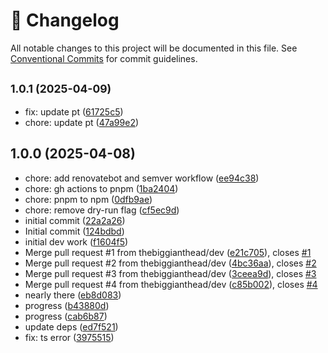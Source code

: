 <!-- markdownlint-disable --><!-- textlint-disable -->

# 📓 Changelog

All notable changes to this project will be documented in this file. See
[Conventional Commits](https://conventionalcommits.org) for commit guidelines.

## <small>1.0.1 (2025-04-09)</small>

- fix: update pt ([61725c5](https://github.com/thebiggianthead/sanity-plugin-oneline-pt/commit/61725c5))
- chore: update pt ([47a99e2](https://github.com/thebiggianthead/sanity-plugin-oneline-pt/commit/47a99e2))

## 1.0.0 (2025-04-08)

- chore: add renovatebot and semver workflow ([ee94c38](https://github.com/thebiggianthead/sanity-plugin-oneline-pt/commit/ee94c38))
- chore: gh actions to pnpm ([1ba2404](https://github.com/thebiggianthead/sanity-plugin-oneline-pt/commit/1ba2404))
- chore: pnpm to npm ([0dfb9ae](https://github.com/thebiggianthead/sanity-plugin-oneline-pt/commit/0dfb9ae))
- chore: remove dry-run flag ([cf5ec9d](https://github.com/thebiggianthead/sanity-plugin-oneline-pt/commit/cf5ec9d))
- initial commit ([22a2a26](https://github.com/thebiggianthead/sanity-plugin-oneline-pt/commit/22a2a26))
- Initial commit ([124bdbd](https://github.com/thebiggianthead/sanity-plugin-oneline-pt/commit/124bdbd))
- initial dev work ([f1604f5](https://github.com/thebiggianthead/sanity-plugin-oneline-pt/commit/f1604f5))
- Merge pull request #1 from thebiggianthead/dev ([e21c705](https://github.com/thebiggianthead/sanity-plugin-oneline-pt/commit/e21c705)), closes [#1](https://github.com/thebiggianthead/sanity-plugin-oneline-pt/issues/1)
- Merge pull request #2 from thebiggianthead/dev ([4bc36aa](https://github.com/thebiggianthead/sanity-plugin-oneline-pt/commit/4bc36aa)), closes [#2](https://github.com/thebiggianthead/sanity-plugin-oneline-pt/issues/2)
- Merge pull request #3 from thebiggianthead/dev ([3ceea9d](https://github.com/thebiggianthead/sanity-plugin-oneline-pt/commit/3ceea9d)), closes [#3](https://github.com/thebiggianthead/sanity-plugin-oneline-pt/issues/3)
- Merge pull request #4 from thebiggianthead/dev ([c85b002](https://github.com/thebiggianthead/sanity-plugin-oneline-pt/commit/c85b002)), closes [#4](https://github.com/thebiggianthead/sanity-plugin-oneline-pt/issues/4)
- nearly there ([eb8d083](https://github.com/thebiggianthead/sanity-plugin-oneline-pt/commit/eb8d083))
- progress ([b43880d](https://github.com/thebiggianthead/sanity-plugin-oneline-pt/commit/b43880d))
- progress ([cab6b87](https://github.com/thebiggianthead/sanity-plugin-oneline-pt/commit/cab6b87))
- update deps ([ed7f521](https://github.com/thebiggianthead/sanity-plugin-oneline-pt/commit/ed7f521))
- fix: ts error ([3975515](https://github.com/thebiggianthead/sanity-plugin-oneline-pt/commit/3975515))
